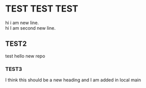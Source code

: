 # TEST TEST TEST 
hi i am new line.      
hi I am second new line.
## TEST2
test hello new repo
### TEST3
I think this should be a new heading and I am added in local main

